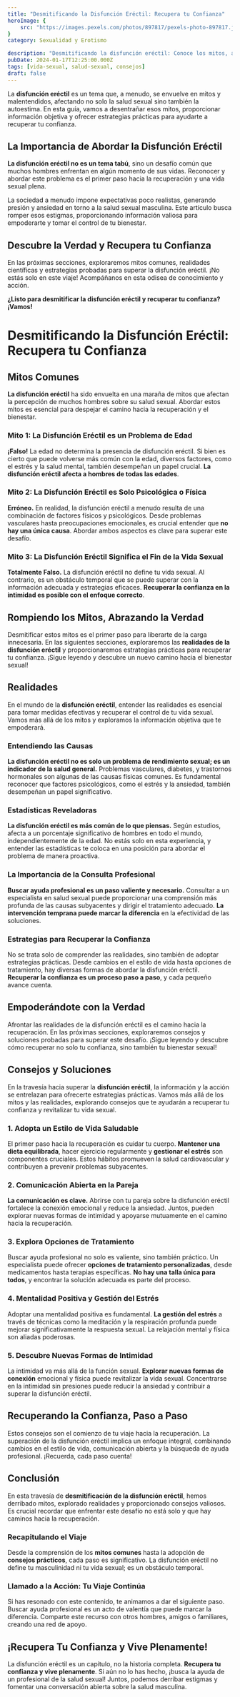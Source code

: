 ```yaml
---
title: "Desmitificando la Disfunción Eréctil: Recupera tu Confianza"
heroImage: {
	src: "https://images.pexels.com/photos/897817/pexels-photo-897817.jpeg?auto=compress&cs=tinysrgb&w=1260&h=750&dpr=1",
}
category: Sexualidad y Erotismo

description: "Desmitificando la disfunción eréctil: Conoce los mitos, aprende las realidades y descubre consejos efectivos para recuperar tu confianza en esta guía completa. ¡No dejes que la disfunción eréctil te detenga!"
pubDate: 2024-01-17T12:25:00.000Z
tags: [vida-sexual, salud-sexual, consejos]
draft: false
---
```


La **disfunción eréctil** es un tema que, a menudo, se envuelve en mitos y malentendidos, afectando no solo la salud sexual sino también la autoestima. En esta guía, vamos a desentrañar esos mitos, proporcionar información objetiva y ofrecer estrategias prácticas para ayudarte a recuperar tu confianza.

## La Importancia de Abordar la Disfunción Eréctil

**La disfunción eréctil no es un tema tabú**, sino un desafío común que muchos hombres enfrentan en algún momento de sus vidas. Reconocer y abordar este problema es el primer paso hacia la recuperación y una vida sexual plena.

La sociedad a menudo impone expectativas poco realistas, generando presión y ansiedad en torno a la salud sexual masculina. Este artículo busca romper esos estigmas, proporcionando información valiosa para empoderarte y tomar el control de tu bienestar.

## Descubre la Verdad y Recupera tu Confianza

En las próximas secciones, exploraremos mitos comunes, realidades científicas y estrategias probadas para superar la disfunción eréctil. ¡No estás solo en este viaje! Acompáñanos en esta odisea de conocimiento y acción.

**¿Listo para desmitificar la disfunción eréctil y recuperar tu confianza? ¡Vamos!**

# Desmitificando la Disfunción Eréctil: Recupera tu Confianza

## Mitos Comunes

**La disfunción eréctil** ha sido envuelta en una maraña de mitos que afectan la percepción de muchos hombres sobre su salud sexual. Abordar estos mitos es esencial para despejar el camino hacia la recuperación y el bienestar.

### Mito 1: La Disfunción Eréctil es un Problema de Edad

**¡Falso!** La edad no determina la presencia de disfunción eréctil. Si bien es cierto que puede volverse más común con la edad, diversos factores, como el estrés y la salud mental, también desempeñan un papel crucial. **La disfunción eréctil afecta a hombres de todas las edades**.

### Mito 2: La Disfunción Eréctil es Solo Psicológica o Física

**Erróneo.** En realidad, la disfunción eréctil a menudo resulta de una combinación de factores físicos y psicológicos. Desde problemas vasculares hasta preocupaciones emocionales, es crucial entender que **no hay una única causa**. Abordar ambos aspectos es clave para superar este desafío.

### Mito 3: La Disfunción Eréctil Significa el Fin de la Vida Sexual

**Totalmente Falso.** La disfunción eréctil no define tu vida sexual. Al contrario, es un obstáculo temporal que se puede superar con la información adecuada y estrategias eficaces. **Recuperar la confianza en la intimidad es posible con el enfoque correcto**.

## Rompiendo los Mitos, Abrazando la Verdad

Desmitificar estos mitos es el primer paso para liberarte de la carga innecesaria. En las siguientes secciones, exploraremos las **realidades de la disfunción eréctil** y proporcionaremos estrategias prácticas para recuperar tu confianza. ¡Sigue leyendo y descubre un nuevo camino hacia el bienestar sexual!

## Realidades

En el mundo de la **disfunción eréctil**, entender las realidades es esencial para tomar medidas efectivas y recuperar el control de tu vida sexual. Vamos más allá de los mitos y exploramos la información objetiva que te empoderará.

### Entendiendo las Causas

**La disfunción eréctil no es solo un problema de rendimiento sexual; es un indicador de la salud general.** Problemas vasculares, diabetes, y trastornos hormonales son algunas de las causas físicas comunes. Es fundamental reconocer que factores psicológicos, como el estrés y la ansiedad, también desempeñan un papel significativo.

### Estadísticas Reveladoras

**La disfunción eréctil es más común de lo que piensas.** Según estudios, afecta a un porcentaje significativo de hombres en todo el mundo, independientemente de la edad. No estás solo en esta experiencia, y entender las estadísticas te coloca en una posición para abordar el problema de manera proactiva.

### La Importancia de la Consulta Profesional

**Buscar ayuda profesional es un paso valiente y necesario.** Consultar a un especialista en salud sexual puede proporcionar una comprensión más profunda de las causas subyacentes y dirigir el tratamiento adecuado. **La intervención temprana puede marcar la diferencia** en la efectividad de las soluciones.

### Estrategias para Recuperar la Confianza

No se trata solo de comprender las realidades, sino también de adoptar estrategias prácticas. Desde cambios en el estilo de vida hasta opciones de tratamiento, hay diversas formas de abordar la disfunción eréctil. **Recuperar la confianza es un proceso paso a paso**, y cada pequeño avance cuenta.

## Empoderándote con la Verdad

Afrontar las realidades de la disfunción eréctil es el camino hacia la recuperación. En las próximas secciones, exploraremos consejos y soluciones probadas para superar este desafío. ¡Sigue leyendo y descubre cómo recuperar no solo tu confianza, sino también tu bienestar sexual!

## Consejos y Soluciones

En la travesía hacia superar la **disfunción eréctil**, la información y la acción se entrelazan para ofrecerte estrategias prácticas. Vamos más allá de los mitos y las realidades, explorando consejos que te ayudarán a recuperar tu confianza y revitalizar tu vida sexual.

### 1. **Adopta un Estilo de Vida Saludable**

El primer paso hacia la recuperación es cuidar tu cuerpo. **Mantener una dieta equilibrada**, hacer ejercicio regularmente y **gestionar el estrés** son componentes cruciales. Estos hábitos promueven la salud cardiovascular y contribuyen a prevenir problemas subyacentes.

### 2. **Comunicación Abierta en la Pareja**

**La comunicación es clave.** Abrirse con tu pareja sobre la disfunción eréctil fortalece la conexión emocional y reduce la ansiedad. Juntos, pueden explorar nuevas formas de intimidad y apoyarse mutuamente en el camino hacia la recuperación.

### 3. **Explora Opciones de Tratamiento**

Buscar ayuda profesional no solo es valiente, sino también práctico. Un especialista puede ofrecer **opciones de tratamiento personalizadas**, desde medicamentos hasta terapias específicas. **No hay una talla única para todos**, y encontrar la solución adecuada es parte del proceso.

### 4. **Mentalidad Positiva y Gestión del Estrés**

Adoptar una mentalidad positiva es fundamental. **La gestión del estrés** a través de técnicas como la meditación y la respiración profunda puede mejorar significativamente la respuesta sexual. La relajación mental y física son aliadas poderosas.

### 5. **Descubre Nuevas Formas de Intimidad**

La intimidad va más allá de la función sexual. **Explorar nuevas formas de conexión** emocional y física puede revitalizar la vida sexual. Concentrarse en la intimidad sin presiones puede reducir la ansiedad y contribuir a superar la disfunción eréctil.

## Recuperando la Confianza, Paso a Paso

Estos consejos son el comienzo de tu viaje hacia la recuperación. La superación de la disfunción eréctil implica un enfoque integral, combinando cambios en el estilo de vida, comunicación abierta y la búsqueda de ayuda profesional. ¡Recuerda, cada paso cuenta!

## Conclusión

En esta travesía de **desmitificación de la disfunción eréctil**, hemos derribado mitos, explorado realidades y proporcionado consejos valiosos. Es crucial recordar que enfrentar este desafío no está solo y que hay caminos hacia la recuperación.

### Recapitulando el Viaje

Desde la comprensión de los **mitos comunes** hasta la adopción de **consejos prácticos**, cada paso es significativo. La disfunción eréctil no define tu masculinidad ni tu vida sexual; es un obstáculo temporal.

### Llamado a la Acción: Tu Viaje Continúa

Si has resonado con este contenido, te animamos a dar el siguiente paso. Buscar ayuda profesional es un acto de valentía que puede marcar la diferencia. Comparte este recurso con otros hombres, amigos o familiares, creando una red de apoyo.

## ¡Recupera Tu Confianza y Vive Plenamente!

La disfunción eréctil es un capítulo, no la historia completa. **Recupera tu confianza y vive plenamente**. Si aún no lo has hecho, ¡busca la ayuda de un profesional de la salud sexual! Juntos, podemos derribar estigmas y fomentar una conversación abierta sobre la salud masculina.
